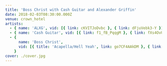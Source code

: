 ```yaml
---
title: 'Boss Christ with Cash Guitar and Alexander Griffin'
date: 2018-02-03T08:30:00.000Z
venue: crown_hotel
artists:
  - { name: 'ALXG', vid: [{ link: cKVITJoDvbc }, { link: dFjuVebk3-Y }] }
  - { name: 'Cash Guitar', vid: [{ link: f1_fB_PqqgM }, { link: fXs4OvU10vk }] }
  - {
      name: 'Boss Christ',
      vid: [{ title: 'Acapella/Hell Yeah', link: go7CF4AAkDM }, { link: 0-p7PzFKQJ8 }, { link: MhpDu4oIp3Y }, { link: HbNAW5uk7LE }, { link: 0cAJmEZ4VWw }],
    }
cover: ./cover.jpg
---
```

